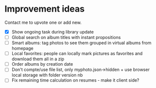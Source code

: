 # Improvement ideas

Contact me to upvote one or add new.

- [X] Show ongoing task during library update
- [ ] Global search on album titles with instant propositions
- [ ] Smart albums: tag photos to see them grouped in virtual albums from homepage
- [ ] Local favorites: people can locally mark pictures as favorites and download them all in a zip
- [ ] Order albums by creation date
- [ ] Don't compte/use file list, only myphoto.json->hidden + use browser local storage with folder version nb
- [ ] Fix remaining time calculation on resumes - make it client side?